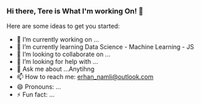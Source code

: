 ### Hi there, Tere is What I'm working On! 👋

Here are some ideas to get you started:

- 🔭 I’m currently working on ...
- 🌱 I’m currently learning Data Science - Machine Learning - JS 
- 👯 I’m looking to collaborate on ...
- 🤔 I’m looking for help with ...
- 💬 Ask me about ...Anytihng
- 📫 How to reach me: erhan_namli@outlook.com
- 😄 Pronouns: ...
- ⚡ Fun fact: ...


